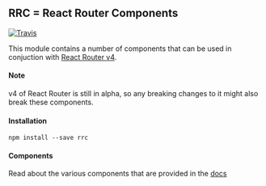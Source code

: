 ## RRC = React Router Components

[![Travis][build-badge]][build]

[build-badge]: https://img.shields.io/travis/pshrmn/rrc/master.svg?style=flat-square
[build]: https://travis-ci.org/pshrmn/rrc

This module contains a number of components that can be used in conjuction with [React Router v4](https://github.com/ReactTraining/react-router/tree/v4).

#### Note

v4 of React Router is still in alpha, so any breaking changes to it might also break these components.

#### Installation

```
npm install --save rrc
```


#### Components

Read about the various components that are provided in the [docs](docs/README.md)